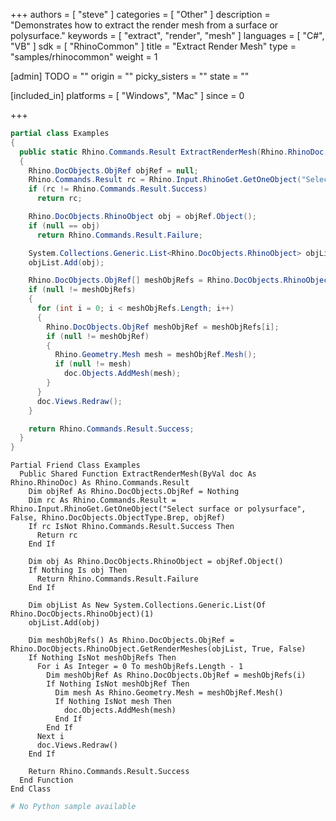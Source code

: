 +++
authors = [ "steve" ]
categories = [ "Other" ]
description = "Demonstrates how to extract the render mesh from a surface or polysurface."
keywords = [ "extract", "render", "mesh" ]
languages = [ "C#", "VB" ]
sdk = [ "RhinoCommon" ]
title = "Extract Render Mesh"
type = "samples/rhinocommon"
weight = 1

[admin]
TODO = ""
origin = ""
picky_sisters = ""
state = ""

[included_in]
platforms = [ "Windows", "Mac" ]
since = 0

+++

<div class="codetab-content" id="cs">

```cs
partial class Examples
{
  public static Rhino.Commands.Result ExtractRenderMesh(Rhino.RhinoDoc doc)
  {
    Rhino.DocObjects.ObjRef objRef = null;
    Rhino.Commands.Result rc = Rhino.Input.RhinoGet.GetOneObject("Select surface or polysurface", false, Rhino.DocObjects.ObjectType.Brep, out objRef);
    if (rc != Rhino.Commands.Result.Success)
      return rc;

    Rhino.DocObjects.RhinoObject obj = objRef.Object();
    if (null == obj)
      return Rhino.Commands.Result.Failure;

    System.Collections.Generic.List<Rhino.DocObjects.RhinoObject> objList = new System.Collections.Generic.List<Rhino.DocObjects.RhinoObject>(1);
    objList.Add(obj);

    Rhino.DocObjects.ObjRef[] meshObjRefs = Rhino.DocObjects.RhinoObject.GetRenderMeshes(objList, true, false);
    if (null != meshObjRefs)
    {
      for (int i = 0; i < meshObjRefs.Length; i++)
      {
        Rhino.DocObjects.ObjRef meshObjRef = meshObjRefs[i];
        if (null != meshObjRef)
        {
          Rhino.Geometry.Mesh mesh = meshObjRef.Mesh();
          if (null != mesh)
            doc.Objects.AddMesh(mesh);
        }
      }
      doc.Views.Redraw();
    }

    return Rhino.Commands.Result.Success;
  }
}
```

</div>


<div class="codetab-content" id="vb">

```vbnet
Partial Friend Class Examples
  Public Shared Function ExtractRenderMesh(ByVal doc As Rhino.RhinoDoc) As Rhino.Commands.Result
	Dim objRef As Rhino.DocObjects.ObjRef = Nothing
	Dim rc As Rhino.Commands.Result = Rhino.Input.RhinoGet.GetOneObject("Select surface or polysurface", False, Rhino.DocObjects.ObjectType.Brep, objRef)
	If rc IsNot Rhino.Commands.Result.Success Then
	  Return rc
	End If

	Dim obj As Rhino.DocObjects.RhinoObject = objRef.Object()
	If Nothing Is obj Then
	  Return Rhino.Commands.Result.Failure
	End If

	Dim objList As New System.Collections.Generic.List(Of Rhino.DocObjects.RhinoObject)(1)
	objList.Add(obj)

	Dim meshObjRefs() As Rhino.DocObjects.ObjRef = Rhino.DocObjects.RhinoObject.GetRenderMeshes(objList, True, False)
	If Nothing IsNot meshObjRefs Then
	  For i As Integer = 0 To meshObjRefs.Length - 1
		Dim meshObjRef As Rhino.DocObjects.ObjRef = meshObjRefs(i)
		If Nothing IsNot meshObjRef Then
		  Dim mesh As Rhino.Geometry.Mesh = meshObjRef.Mesh()
		  If Nothing IsNot mesh Then
			doc.Objects.AddMesh(mesh)
		  End If
		End If
	  Next i
	  doc.Views.Redraw()
	End If

	Return Rhino.Commands.Result.Success
  End Function
End Class
```

</div>


<div class="codetab-content" id="py">

```python
# No Python sample available
```

</div>
